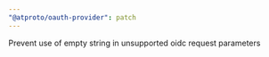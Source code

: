 ```yaml
---
"@atproto/oauth-provider": patch
---
```


Prevent use of empty string in unsupported oidc request parameters

